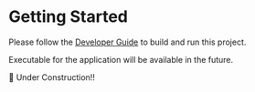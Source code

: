
# Getting Started

Please follow the [Developer Guide](developer.md) to build and run this project. 

Executable for the application will be available in the future.

🚧 Under Construction!!
